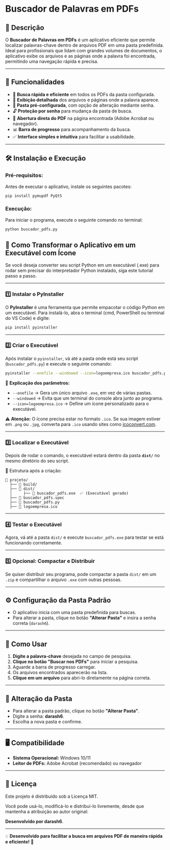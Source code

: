 # **Buscador de Palavras em PDFs**  

## 📌 **Descrição**  
O **Buscador de Palavras em PDFs** é um aplicativo eficiente que permite localizar palavras-chave dentro de arquivos PDF em uma pasta predefinida. Ideal para profissionais que lidam com grandes volumes de documentos, o aplicativo exibe os arquivos e as páginas onde a palavra foi encontrada, permitindo uma navegação rápida e precisa.  

---

## 🚀 **Funcionalidades**  
- 🔎 **Busca rápida e eficiente** em todos os PDFs da pasta configurada.  
- 📄 **Exibição detalhada** dos arquivos e páginas onde a palavra aparece.  
- 📂 **Pasta pré-configurada**, com opção de alteração mediante senha.  
- 🔓 **Proteção por senha** para mudança da pasta de busca.  
- 📖 **Abertura direta do PDF** na página encontrada (Adobe Acrobat ou navegador).  
- 📊 **Barra de progresso** para acompanhamento da busca.  
- ✅ **Interface simples e intuitiva** para facilitar a usabilidade.  

---

## 🛠️ **Instalação e Execução**  

### **Pré-requisitos:**  
Antes de executar o aplicativo, instale os seguintes pacotes:  

```bash
pip install pymupdf PyQt5
```

### **Execução:**  
Para iniciar o programa, execute o seguinte comando no terminal:  

```bash
python buscador_pdfs.py
```
## 🔹 **Como Transformar o Aplicativo em um Executável com Ícone**  

Se você deseja converter seu script Python em um executável (.exe) para rodar sem precisar do interpretador Python instalado, siga este tutorial passo a passo.  

---

### **1️⃣ Instalar o PyInstaller**  
O **PyInstaller** é uma ferramenta que permite empacotar o código Python em um executável. Para instalá-lo, abra o terminal (cmd, PowerShell ou terminal do VS Code) e digite:  

```bash
pip install pyinstaller
```

---

### **2️⃣ Criar o Executável**  
Após instalar o `pyinstaller`, vá até a pasta onde está seu script (`buscador_pdfs.py`) e execute o seguinte comando:  

```bash
pyinstaller --onefile --windowed --icon=logoempresa.ico buscador_pdfs.py
```

🔹 **Explicação dos parâmetros:**  
- `--onefile` → Gera um único arquivo `.exe`, em vez de várias pastas.  
- `--windowed` → Evita que um terminal do console abra junto ao programa.  
- `--icon=logoempresa.ico` → Define um ícone personalizado para o executável.  

⚠️ **Atenção:** O ícone precisa estar no formato `.ico`. Se sua imagem estiver em `.png` ou `.jpg`, converta para `.ico` usando sites como [icoconvert.com](https://icoconvert.com/).  

---

### **3️⃣ Localizar o Executável**  
Depois de rodar o comando, o executável estará dentro da pasta **`dist/`** no mesmo diretório do seu script.  

📂 Estrutura após a criação:  
```
📁 projeto/
  ├── 📁 build/
  ├── 📁 dist/
  │     ├── 📄 buscador_pdfs.exe  ✅ (Executável gerado)
  ├── 📄 buscador_pdfs.spec
  ├── 📄 buscador_pdfs.py
  ├── 📄 logoempresa.ico
```

---

### **4️⃣ Testar o Executável**  
Agora, vá até a pasta `dist/` e execute `buscador_pdfs.exe` para testar se está funcionando corretamente.  

---

### **5️⃣ Opcional: Compactar e Distribuir**  
Se quiser distribuir seu programa, pode compactar a pasta `dist/` em um `.zip` e compartilhar o arquivo `.exe` com outras pessoas.  

---

## ⚙️ **Configuração da Pasta Padrão**  
- O aplicativo inicia com uma pasta predefinida para buscas.  
- Para alterar a pasta, clique no botão **"Alterar Pasta"** e insira a senha correta (`darash6`).  

---

## 📌 **Como Usar**  
1. **Digite a palavra-chave** desejada no campo de pesquisa.  
2. **Clique no botão "Buscar nos PDFs"** para iniciar a pesquisa.  
3. Aguarde a barra de progresso carregar.  
4. Os arquivos encontrados aparecerão na lista.  
5. **Clique em um arquivo** para abri-lo diretamente na página correta.  

---

## 🔑 **Alteração da Pasta**  
- Para alterar a pasta padrão, clique no botão **"Alterar Pasta"**.  
- Digite a senha: **darash6**.  
- Escolha a nova pasta e confirme.  

---

## 🖥️ **Compatibilidade**  
- **Sistema Operacional:** Windows 10/11  
- **Leitor de PDFs:** Adobe Acrobat (recomendado) ou navegador  

---

## 📜 Licença  

Este projeto é distribuído sob a Licença MIT.  

Você pode usá-lo, modificá-lo e distribuí-lo livremente, desde que mantenha a atribuição ao autor original:  

**Desenvolvido por darash6**.  



---

💡 **Desenvolvido para facilitar a busca em arquivos PDF de maneira rápida e eficiente!** 🚀
